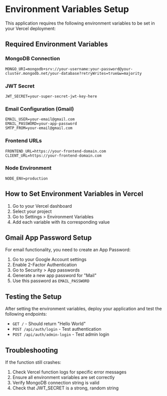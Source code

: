 
# Environment Variables Setup

This application requires the following environment variables to be set in your Vercel deployment:

## Required Environment Variables

### MongoDB Connection
```
MONGO_URI=mongodb+srv://your-username:your-password@your-cluster.mongodb.net/your-database?retryWrites=true&w=majority
```

### JWT Secret
```
JWT_SECRET=your-super-secret-jwt-key-here
```

### Email Configuration (Gmail)
```
EMAIL_USER=your-email@gmail.com
EMAIL_PASSWORD=your-app-password
SMTP_FROM=your-email@gmail.com
```

### Frontend URLs
```
FRONTEND_URL=https://your-frontend-domain.com
CLIENT_URL=https://your-frontend-domain.com
```

### Node Environment
```
NODE_ENV=production
```

## How to Set Environment Variables in Vercel

1. Go to your Vercel dashboard
2. Select your project
3. Go to Settings > Environment Variables
4. Add each variable with its corresponding value

## Gmail App Password Setup

For email functionality, you need to create an App Password:

1. Go to your Google Account settings
2. Enable 2-Factor Authentication
3. Go to Security > App passwords
4. Generate a new app password for "Mail"
5. Use this password as `EMAIL_PASSWORD`

## Testing the Setup

After setting the environment variables, deploy your application and test the following endpoints:

- `GET /` - Should return "Hello World"
- `POST /api/auth/login` - Test authentication
- `POST /api/auth/admin-login` - Test admin login

## Troubleshooting

If the function still crashes:

1. Check Vercel function logs for specific error messages
2. Ensure all environment variables are set correctly
3. Verify MongoDB connection string is valid
4. Check that JWT_SECRET is a strong, random string 